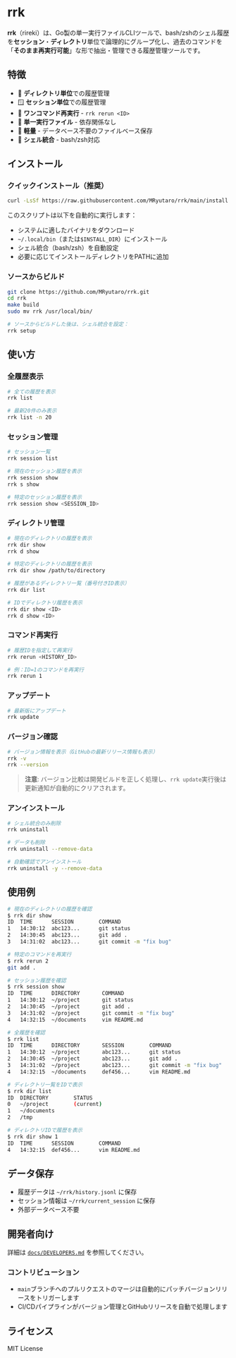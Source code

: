 # rrk

**rrk**（rireki）は、Go製の単一実行ファイルCLIツールで、bash/zshのシェル履歴を**セッション**・**ディレクトリ**単位で論理的にグループ化し、過去のコマンドを「**そのまま再実行可能**」な形で抽出・管理できる履歴管理ツールです。

## 特徴

- 📁 **ディレクトリ単位**での履歴管理
- 🪟 **セッション単位**での履歴管理  
- 🔄 **ワンコマンド再実行** - `rrk rerun <ID>`
- 🚀 **単一実行ファイル** - 依存関係なし
- 💾 **軽量** - データベース不要のファイルベース保存
- 🐚 **シェル統合** - bash/zsh対応

## インストール

### クイックインストール（推奨）

```bash
curl -LsSf https://raw.githubusercontent.com/MRyutaro/rrk/main/install.sh | sh
```

このスクリプトは以下を自動的に実行します：
- システムに適したバイナリをダウンロード
- `~/.local/bin`（または`$INSTALL_DIR`）にインストール
- シェル統合（bash/zsh）を自動設定
- 必要に応じてインストールディレクトリをPATHに追加

### ソースからビルド

```bash
git clone https://github.com/MRyutaro/rrk.git
cd rrk
make build
sudo mv rrk /usr/local/bin/

# ソースからビルドした後は、シェル統合を設定：
rrk setup
```

## 使い方

### 全履歴表示

```bash
# 全ての履歴を表示
rrk list

# 最新20件のみ表示
rrk list -n 20
```

### セッション管理

```bash
# セッション一覧
rrk session list

# 現在のセッション履歴を表示
rrk session show
rrk s show

# 特定のセッション履歴を表示
rrk session show <SESSION_ID>
```

### ディレクトリ管理

```bash
# 現在のディレクトリの履歴を表示
rrk dir show
rrk d show

# 特定のディレクトリの履歴を表示
rrk dir show /path/to/directory

# 履歴があるディレクトリ一覧（番号付きID表示）
rrk dir list

# IDでディレクトリ履歴を表示
rrk dir show <ID>
rrk d show <ID>
```

### コマンド再実行

```bash
# 履歴IDを指定して再実行
rrk rerun <HISTORY_ID>

# 例：ID=1のコマンドを再実行
rrk rerun 1
```

### アップデート

```bash
# 最新版にアップデート
rrk update
```

### バージョン確認

```bash
# バージョン情報を表示（GitHubの最新リリース情報も表示）
rrk -v
rrk --version
```

> **注意**: バージョン比較は開発ビルドを正しく処理し、`rrk update`実行後は更新通知が自動的にクリアされます。

### アンインストール

```bash
# シェル統合のみ削除
rrk uninstall

# データも削除
rrk uninstall --remove-data

# 自動確認でアンインストール
rrk uninstall -y --remove-data
```

## 使用例

```bash
# 現在のディレクトリの履歴を確認
$ rrk dir show
ID  TIME      SESSION        COMMAND
1   14:30:12  abc123...      git status
2   14:30:45  abc123...      git add .
3   14:31:02  abc123...      git commit -m "fix bug"

# 特定のコマンドを再実行
$ rrk rerun 2
git add .

# セッション履歴を確認
$ rrk session show
ID  TIME      DIRECTORY       COMMAND
1   14:30:12  ~/project       git status
2   14:30:45  ~/project       git add .
3   14:31:02  ~/project       git commit -m "fix bug"
4   14:32:15  ~/documents     vim README.md

# 全履歴を確認
$ rrk list
ID  TIME      DIRECTORY       SESSION        COMMAND
1   14:30:12  ~/project       abc123...      git status
2   14:30:45  ~/project       abc123...      git add .
3   14:31:02  ~/project       abc123...      git commit -m "fix bug"
4   14:32:15  ~/documents     def456...      vim README.md

# ディレクトリ一覧をIDで表示
$ rrk dir list
ID  DIRECTORY        STATUS
0   ~/project        (current)
1   ~/documents
2   /tmp

# ディレクトリIDで履歴を表示
$ rrk dir show 1
ID  TIME      SESSION        COMMAND
4   14:32:15  def456...      vim README.md
```

## データ保存

- 履歴データは `~/rrk/history.jsonl` に保存
- セッション情報は `~/rrk/current_session` に保存
- 外部データベース不要

## 開発者向け

詳細は [`docs/DEVELOPERS.md`](./docs/DEVELOPERS.md) を参照してください。

### コントリビューション

- `main`ブランチへのプルリクエストのマージは自動的にパッチバージョンリリースをトリガーします
- CI/CDパイプラインがバージョン管理とGitHubリリースを自動で処理します

## ライセンス

MIT License